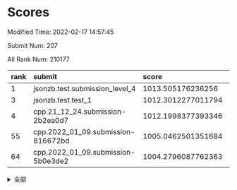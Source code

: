 # Scores

Modified Time: 2022-02-17 14:57:45

Submit Num: 207

All Rank Num: 210177

| rank |               submit               |       score        |       sigma        | pk_num |
| :--- | :--------------------------------- | :----------------- | :----------------- | :----- |
| 1    | jsonzb.test.submission_level_4     | 1013.505176236256  | 0.8350928725383496 | 4060   |
| 3    | jsonzb.test.test_1                 | 1012.3012277011794 | 0.778653839251869  | 4066   |
| 4    | cpp.21_12_24.submission-2b2ea0d7   | 1012.1998377393346 | 0.7735198900526421 | 4060   |
| 55   | cpp.2022_01_09.submission-816672bd | 1005.0462501351684 | 0.7010053880133803 | 4056   |
| 64   | cpp.2022_01_09.submission-5b0e3de2 | 1004.2796087762363 | 0.7194298596760033 | 4062   |


<details>
<summary>全部</summary>

| rank |                 submit                 |       score        |       sigma        | pk_num |
| :--- | :------------------------------------- | :----------------- | :----------------- | :----- |
| 1    | jsonzb.test.submission_level_4         | 1013.505176236256  | 0.8350928725383496 | 4060   |
| 2    | gobigger.level_3.submission_level_3_35 | 1012.3466456614473 | 0.7824818285302859 | 4056   |
| 3    | jsonzb.test.test_1                     | 1012.3012277011794 | 0.778653839251869  | 4066   |
| 4    | cpp.21_12_24.submission-2b2ea0d7       | 1012.1998377393346 | 0.7735198900526421 | 4060   |
| 5    | gobigger.level_3.submission_level_3_36 | 1011.6939257964666 | 0.7750162764578178 | 4059   |
| 6    | gobigger.level_3.submission_level_3_4  | 1011.6181174565371 | 0.7689784439159209 | 4057   |
| 7    | gobigger.level_3.submission_level_3_27 | 1011.4864047823323 | 0.7638972065412737 | 4062   |
| 8    | gobigger.level_3.submission_level_3_0  | 1011.4499442340075 | 0.7615682889717207 | 4060   |
| 9    | gobigger.level_3.submission_level_3_48 | 1010.9167865766253 | 0.7754388383910008 | 4061   |
| 10   | gobigger.level_3.submission_level_3_31 | 1010.9125241781127 | 0.758995113060213  | 4057   |
| 11   | gobigger.level_3.submission_level_3_2  | 1010.7869208263165 | 0.7740464449989274 | 4064   |
| 12   | gobigger.level_3.submission_level_3_49 | 1010.5318255297884 | 0.7745075331728075 | 4060   |
| 13   | gobigger.level_3.submission_level_3_44 | 1010.5076329452351 | 0.7618691565934101 | 4067   |
| 14   | gobigger.level_3.submission_level_3_18 | 1010.5029495057172 | 0.7641321730524898 | 4062   |
| 15   | gobigger.level_3.submission_level_3_20 | 1010.4520983930496 | 0.7527991225727786 | 4062   |
| 16   | gobigger.level_3.submission_level_3_14 | 1010.3435172731017 | 0.7661910503761702 | 4057   |
| 17   | gobigger.level_3.submission_level_3_34 | 1010.2996116747611 | 0.749974885682256  | 4065   |
| 18   | gobigger.level_3.submission_level_3_41 | 1010.2916569305349 | 0.7543260201922543 | 4061   |
| 19   | gobigger.level_3.submission_level_3_15 | 1010.2903602928554 | 0.7642444707137404 | 4067   |
| 20   | gobigger.level_3.submission_level_3_32 | 1010.2632310822396 | 0.7474392923528062 | 4062   |
| 21   | gobigger.level_3.submission_level_3_17 | 1010.2501612811649 | 0.782423924595169  | 4064   |
| 22   | gobigger.level_3.submission_level_3_29 | 1010.1869521695361 | 0.7712304585626708 | 4063   |
| 23   | gobigger.level_3.submission_level_3_6  | 1010.09957301336   | 0.7574641000470741 | 4069   |
| 24   | gobigger.level_3.submission_level_3_16 | 1010.0920964468797 | 0.7666529640662636 | 4063   |
| 25   | gobigger.level_3.submission_level_3_46 | 1009.8779531946905 | 0.7851777491476996 | 4068   |
| 26   | gobigger.level_3.submission_level_3_8  | 1009.834720555753  | 0.7349573919838399 | 4059   |
| 27   | gobigger.level_3.submission_level_3_47 | 1009.7870556658039 | 0.7527173235115263 | 4061   |
| 28   | gobigger.level_3.submission_level_3_7  | 1009.7840552471043 | 0.7367245577790023 | 4065   |
| 29   | gobigger.level_3.submission_level_3_42 | 1009.7812583863035 | 0.7628881013165867 | 4063   |
| 30   | gobigger.level_3.submission_level_3_45 | 1009.7479428507826 | 0.7573690439164694 | 4065   |
| 31   | gobigger.level_3.submission_level_3_19 | 1009.7441044678671 | 0.7371621518209056 | 4061   |
| 32   | gobigger.level_3.submission_level_3_38 | 1009.6870980038091 | 0.7432595659162041 | 4069   |
| 33   | gobigger.level_3.submission_level_3_23 | 1009.6153516012546 | 0.7612660352746088 | 4062   |
| 34   | gobigger.level_3.submission_level_3_5  | 1009.6085364101127 | 0.7470390724832402 | 4058   |
| 35   | gobigger.level_3.submission_level_3_25 | 1009.5954187079986 | 0.7640836248840602 | 4057   |
| 36   | gobigger.level_3.submission_level_3_28 | 1009.5177713966445 | 0.7355632263877419 | 4057   |
| 37   | gobigger.level_3.submission_level_3_39 | 1009.5005702016293 | 0.7599627332900815 | 4062   |
| 38   | gobigger.level_3.submission_level_3_33 | 1009.4972672292113 | 0.7495018588288341 | 4060   |
| 39   | gobigger.level_3.submission_level_3_30 | 1009.4899669029124 | 0.7653686467437413 | 4063   |
| 40   | gobigger.level_3.submission_level_3_13 | 1009.410374368536  | 0.747242251316524  | 4062   |
| 41   | gobigger.level_3.submission_level_3_1  | 1009.392647433988  | 0.7544383220553383 | 4059   |
| 42   | gobigger.level_3.submission_level_3_37 | 1009.292664473205  | 0.7562284594757879 | 4057   |
| 43   | gobigger.level_3.submission_level_3_12 | 1009.1893242282895 | 0.7602234835618518 | 4064   |
| 44   | gobigger.level_3.submission_level_3_24 | 1009.1884703913563 | 0.7435009290115941 | 4057   |
| 45   | gobigger.level_3.submission_level_3_26 | 1009.0373854665113 | 0.7464772614843419 | 4069   |
| 46   | gobigger.level_3.submission_level_3_43 | 1008.9758041787155 | 0.7450120322048716 | 4063   |
| 47   | gobigger.level_3.submission_level_3_21 | 1008.9677092032418 | 0.7458486041906991 | 4064   |
| 48   | gobigger.level_3.submission_level_3_22 | 1008.9391725526763 | 0.7552949013182403 | 4062   |
| 49   | gobigger.level_3.submission_level_3_3  | 1008.9177883209542 | 0.7376155993976727 | 4059   |
| 50   | gobigger.level_3.submission_level_3_40 | 1008.8758766906257 | 0.7623017553742402 | 4060   |
| 51   | gobigger.level_3.submission_level_3_10 | 1008.8134406078506 | 0.7438712770135664 | 4061   |
| 52   | gobigger.level_3.submission_level_3_11 | 1008.7236681926092 | 0.7395421332229764 | 4058   |
| 53   | gobigger.level_3.submission_level_3_9  | 1008.5252702963575 | 0.7421937659267042 | 4067   |
| 54   | gobigger.level_1.submission_level_1_14 | 1005.1954320907842 | 0.7304736875535426 | 4062   |
| 55   | cpp.2022_01_09.submission-816672bd     | 1005.0462501351684 | 0.7010053880133803 | 4056   |
| 56   | gobigger.level_1.submission_level_1_18 | 1004.9081564298498 | 0.7258588688083202 | 4058   |
| 57   | gobigger.level_1.submission_level_1_4  | 1004.7547409971945 | 0.7098433442714884 | 4063   |
| 58   | gobigger.level_1.submission_level_1_23 | 1004.7443599941006 | 0.7394160595519426 | 4059   |
| 59   | gobigger.level_1.submission_level_1_26 | 1004.7378606635586 | 0.7337830133627977 | 4059   |
| 60   | gobigger.level_1.submission_level_1_32 | 1004.7332477350251 | 0.7268458699848993 | 4064   |
| 61   | gobigger.level_1.submission_level_1_20 | 1004.6505990200817 | 0.724725500879323  | 4060   |
| 62   | gobigger.level_1.submission_level_1_37 | 1004.5859630412928 | 0.7175969176928544 | 4061   |
| 63   | gobigger.level_1.submission_level_1_49 | 1004.3164538026067 | 0.7261252908189773 | 4061   |
| 64   | cpp.2022_01_09.submission-5b0e3de2     | 1004.2796087762363 | 0.7194298596760033 | 4062   |
| 65   | gobigger.level_1.submission_level_1_42 | 1004.2629706983222 | 0.7196336039955955 | 4064   |
| 66   | gobigger.level_1.submission_level_1_12 | 1004.2103138560191 | 0.7304981330493824 | 4061   |
| 67   | gobigger.level_1.submission_level_1_15 | 1004.1737839979236 | 0.7256142606741915 | 4062   |
| 68   | gobigger.level_1.submission_level_1_28 | 1004.1696774906934 | 0.7214909610307529 | 4058   |
| 69   | gobigger.level_1.submission_level_1_44 | 1004.151951359253  | 0.7192334468282966 | 4062   |
| 70   | gobigger.level_1.submission_level_1_33 | 1004.0344689373134 | 0.7144450706843444 | 4058   |
| 71   | gobigger.level_1.submission_level_1_43 | 1004.0267261600906 | 0.7229454605913089 | 4061   |
| 72   | gobigger.level_1.submission_level_1_31 | 1003.8659870376421 | 0.7125646920914066 | 4059   |
| 73   | gobigger.level_1.submission_level_1_35 | 1003.802391974267  | 0.7185516920645348 | 4064   |
| 74   | gobigger.level_1.submission_level_1_47 | 1003.7478681991294 | 0.7157853861760093 | 4056   |
| 75   | gobigger.level_1.submission_level_1_46 | 1003.6922040338468 | 0.7080055368415106 | 4062   |
| 76   | gobigger.level_1.submission_level_1_11 | 1003.5398033534233 | 0.7237472448158585 | 4056   |
| 77   | gobigger.level_1.submission_level_1_13 | 1003.5393611964017 | 0.7091933131337802 | 4061   |
| 78   | gobigger.level_1.submission_level_1_5  | 1003.533680446658  | 0.7186012371416931 | 4057   |
| 79   | gobigger.level_1.submission_level_1_40 | 1003.4965085917851 | 0.7039992097594007 | 4062   |
| 80   | gobigger.level_1.submission_level_1_39 | 1003.4406727341011 | 0.7214439153506955 | 4067   |
| 81   | gobigger.level_1.submission_level_1_30 | 1003.3098222015399 | 0.7167994136923203 | 4061   |
| 82   | gobigger.level_1.submission_level_1_36 | 1003.2185967152865 | 0.7115877381887916 | 4060   |
| 83   | gobigger.level_1.submission_level_1_7  | 1003.1994285601627 | 0.7125393932020453 | 4066   |
| 84   | gobigger.level_1.submission_level_1_6  | 1003.1926784598354 | 0.7140425668099474 | 4063   |
| 85   | gobigger.level_1.submission_level_1_16 | 1003.1797399992415 | 0.7110630667268444 | 4067   |
| 86   | gobigger.level_1.submission_level_1_27 | 1003.1531937325982 | 0.722984448549021  | 4062   |
| 87   | gobigger.level_1.submission_level_1_29 | 1003.1466311788112 | 0.7202064447060518 | 4061   |
| 88   | gobigger.level_1.submission_level_1_34 | 1003.0625113054613 | 0.7093054069388675 | 4063   |
| 89   | gobigger.level_1.submission_level_1_9  | 1003.0046623095456 | 0.7151603878426338 | 4063   |
| 90   | gobigger.level_1.submission_level_1_8  | 1003.0036883248986 | 0.7221457752454196 | 4063   |
| 91   | gobigger.level_1.submission_level_1_48 | 1002.9778907055835 | 0.7169372780441383 | 4066   |
| 92   | gobigger.level_1.submission_level_1_45 | 1002.9323153501729 | 0.7249537168387744 | 4060   |
| 93   | gobigger.level_1.submission_level_1_2  | 1002.9249710180817 | 0.7082236410627466 | 4063   |
| 94   | gobigger.level_1.submission_level_1_38 | 1002.7552201970262 | 0.7217698230459321 | 4056   |
| 95   | gobigger.level_1.submission_level_1_22 | 1002.7415455721948 | 0.7129098393271378 | 4061   |
| 96   | gobigger.level_1.submission_level_1_3  | 1002.7205801522588 | 0.7097311936979579 | 4060   |
| 97   | gobigger.level_1.submission_level_1_24 | 1002.7116010035488 | 0.7235547384672664 | 4062   |
| 98   | gobigger.level_1.submission_level_1_19 | 1002.7060545930319 | 0.7011997535160496 | 4059   |
| 99   | gobigger.level_1.submission_level_1_17 | 1002.6986545153247 | 0.720269219325653  | 4064   |
| 100  | gobigger.level_1.submission_level_1_25 | 1002.6763761055879 | 0.7145493475090599 | 4062   |
| 101  | gobigger.level_1.submission_level_1_41 | 1002.6347526469934 | 0.7106055321261203 | 4064   |
| 102  | gobigger.level_1.submission_level_1_1  | 1002.5920503724352 | 0.7056605313443866 | 4059   |
| 103  | gobigger.level_1.submission_level_1_21 | 1002.2074933255745 | 0.7219631079259261 | 4061   |
| 104  | gobigger.level_1.submission_level_1_10 | 1002.1216901941684 | 0.7104251258048765 | 4058   |
| 105  | gobigger.level_1.submission_level_1_0  | 1001.8847254768832 | 0.7184856640795169 | 4061   |
| 106  | gobigger.random.submission_random_15   | 997.0427124279606  | 0.7147068686979496 | 4062   |
| 107  | gobigger.random.submission_random_11   | 996.9131145040996  | 0.6998473844790131 | 4058   |
| 108  | gobigger.random.submission_random_10   | 996.9017323679813  | 0.6997526538534564 | 4062   |
| 109  | gobigger.random.submission_random_37   | 996.668503769575   | 0.7127659290510896 | 4064   |
| 110  | gobigger.random.submission_random_48   | 996.5794006744833  | 0.7146994511015624 | 4064   |
| 111  | gobigger.random.submission_random_34   | 996.5229530641183  | 0.7167152810392817 | 4064   |
| 112  | gobigger.random.submission_random_45   | 996.4420023675347  | 0.7144591934000751 | 4058   |
| 113  | gobigger.random.submission_random_25   | 996.4071767553377  | 0.7054159784063723 | 4056   |
| 114  | gobigger.random.submission_random_35   | 996.388855957703   | 0.7091391354880905 | 4058   |
| 115  | gobigger.random.submission_random_31   | 996.3250974225798  | 0.7193636949884217 | 4065   |
| 116  | gobigger.random.submission_random_28   | 996.3106326694756  | 0.6984180047546007 | 4066   |
| 117  | gobigger.random.submission_random_0    | 996.3094924268472  | 0.7041600415394644 | 4065   |
| 118  | gobigger.random.submission_random_47   | 996.2623992258035  | 0.7085462772977134 | 4058   |
| 119  | gobigger.random.submission_random_44   | 996.2463964558884  | 0.7080346442862542 | 4063   |
| 120  | gobigger.random.submission_random_9    | 996.2444644520945  | 0.7057119967112486 | 4058   |
| 121  | gobigger.random.submission_random_29   | 996.2163366554739  | 0.7180793193417387 | 4057   |
| 122  | gobigger.random.submission_random_40   | 996.1968613147055  | 0.7145524048539985 | 4063   |
| 123  | gobigger.random.submission_random_16   | 996.1670549499219  | 0.6994467472370494 | 4057   |
| 124  | gobigger.random.submission_random_46   | 996.1625917870581  | 0.7072508571164826 | 4066   |
| 125  | gobigger.random.submission_random_3    | 996.1013127765548  | 0.7085291722432108 | 4058   |
| 126  | gobigger.random.submission_random_43   | 996.1011832706196  | 0.7124606942103998 | 4062   |
| 127  | gobigger.random.submission_random_41   | 996.0884175293867  | 0.7151317083977152 | 4057   |
| 128  | gobigger.random.submission_random_24   | 996.0762775430287  | 0.7235517372737823 | 4061   |
| 129  | gobigger.random.submission_random_13   | 996.071333916812   | 0.7163323596496274 | 4062   |
| 130  | gobigger.random.submission_random_2    | 996.0510886913419  | 0.7246769586831764 | 4065   |
| 131  | gobigger.random.submission_random_42   | 995.9122933659454  | 0.719652761974773  | 4064   |
| 132  | gobigger.random.submission_random_33   | 995.8418345645936  | 0.7107816119694591 | 4061   |
| 133  | gobigger.random.submission_random_32   | 995.8031546473992  | 0.7199831676435795 | 4060   |
| 134  | gobigger.random.submission_random_12   | 995.7876000765913  | 0.7188739215712802 | 4061   |
| 135  | gobigger.random.submission_random_26   | 995.7709489730408  | 0.7151516970130627 | 4057   |
| 136  | gobigger.random.submission_random_4    | 995.7382865407841  | 0.711661177688847  | 4066   |
| 137  | gobigger.random.submission_random_21   | 995.7119024679342  | 0.6973730986797206 | 4065   |
| 138  | gobigger.random.submission_random_27   | 995.6965939988569  | 0.7129001723517048 | 4060   |
| 139  | gobigger.random.submission_random_17   | 995.678889115479   | 0.723336259260501  | 4065   |
| 140  | gobigger.random.submission_random_49   | 995.5867109739563  | 0.7103066580290416 | 4060   |
| 141  | gobigger.random.submission_random_30   | 995.5214880644392  | 0.7038790770648178 | 4060   |
| 142  | gobigger.random.submission_random_6    | 995.4972349516121  | 0.7183530829852623 | 4061   |
| 143  | gobigger.random.submission_random_5    | 995.4698461498072  | 0.7190144032211323 | 4062   |
| 144  | gobigger.random.submission_random_22   | 995.4390837257806  | 0.6941844114004916 | 4056   |
| 145  | gobigger.random.submission_random_7    | 995.4199036134888  | 0.7061776575655365 | 4061   |
| 146  | gobigger.random.submission_random_1    | 995.3451817335383  | 0.7089130267395274 | 4060   |
| 147  | gobigger.random.submission_random_18   | 995.2988155570043  | 0.7149142892821104 | 4060   |
| 148  | gobigger.random.submission_random_19   | 995.1736085846983  | 0.7238225027333589 | 4069   |
| 149  | gobigger.random.submission_random_38   | 995.0723607272386  | 0.7125813065105928 | 4060   |
| 150  | gobigger.random.submission_random_23   | 995.0688621662551  | 0.7238885768555763 | 4058   |
| 151  | gobigger.random.submission_random_14   | 994.7921417948982  | 0.7229305497651948 | 4061   |
| 152  | gobigger.random.submission_random_36   | 994.7032647630075  | 0.7192845202499563 | 4064   |
| 153  | gobigger.random.submission_random_39   | 994.6521524625782  | 0.7224452402250711 | 4067   |
| 154  | gobigger.random.submission_random_8    | 994.5565056702591  | 0.711512476648973  | 4064   |
| 155  | gobigger.level_2.submission_level_2_38 | 994.548941672311   | 0.739696824620338  | 4065   |
| 156  | gobigger.random.submission_random_20   | 994.5255490394404  | 0.7274807286935281 | 4063   |
| 157  | gobigger.level_2.submission_level_2_17 | 993.4423636495733  | 0.7315139233259936 | 4059   |
| 158  | gobigger.level_2.submission_level_2_27 | 993.2393437344614  | 0.7314603549420285 | 4054   |
| 159  | gobigger.level_2.submission_level_2_15 | 993.1057284983862  | 0.7227696646699902 | 4063   |
| 160  | gobigger.level_2.submission_level_2_1  | 993.0174376572983  | 0.7435095039274833 | 4059   |
| 161  | gobigger.level_2.submission_level_2_37 | 992.8620834803826  | 0.7578593132160948 | 4061   |
| 162  | gobigger.level_2.submission_level_2_11 | 992.8421835976415  | 0.7483594341645906 | 4060   |
| 163  | gobigger.level_2.submission_level_2_14 | 992.7100419026067  | 0.731035343569665  | 4066   |
| 164  | gobigger.level_2.submission_level_2_47 | 992.6968720121444  | 0.7266081599268353 | 4063   |
| 165  | gobigger.level_2.submission_level_2_23 | 992.691007699159   | 0.743983235428886  | 4061   |
| 166  | gobigger.level_2.submission_level_2_10 | 992.6718630908624  | 0.7504870946205708 | 4060   |
| 167  | gobigger.level_2.submission_level_2_18 | 992.6390118816469  | 0.7339574848920268 | 4062   |
| 168  | gobigger.level_2.submission_level_2_26 | 992.5763901541354  | 0.7439437437220383 | 4064   |
| 169  | gobigger.level_2.submission_level_2_40 | 992.561509471469   | 0.7318682893790269 | 4067   |
| 170  | gobigger.level_2.submission_level_2_4  | 992.5490007374793  | 0.7282893413124332 | 4063   |
| 171  | gobigger.level_2.submission_level_2_21 | 992.5311542225533  | 0.7322663905260864 | 4062   |
| 172  | gobigger.level_2.submission_level_2_20 | 992.515662071167   | 0.7578594397970891 | 4060   |
| 173  | gobigger.level_2.submission_level_2_8  | 992.4874370127662  | 0.7481468696455    | 4058   |
| 174  | gobigger.level_2.submission_level_2_30 | 992.4608084037241  | 0.7510230124933753 | 4063   |
| 175  | gobigger.level_2.submission_level_2_19 | 992.4477373447626  | 0.7398248597415185 | 4063   |
| 176  | gobigger.level_2.submission_level_2_32 | 992.3630800468408  | 0.7428754518585173 | 4059   |
| 177  | gobigger.level_2.submission_level_2_12 | 992.2722569461959  | 0.7327544634146568 | 4061   |
| 178  | gobigger.level_2.submission_level_2_9  | 992.2262227331028  | 0.7571291008597162 | 4060   |
| 179  | gobigger.level_2.submission_level_2_22 | 992.2207829412632  | 0.7447787614514705 | 4055   |
| 180  | gobigger.level_2.submission_level_2_35 | 992.1590614457223  | 0.7664526588142284 | 4065   |
| 181  | gobigger.level_2.submission_level_2_5  | 992.1419508731252  | 0.7505051001861922 | 4065   |
| 182  | gobigger.level_2.submission_level_2_16 | 992.1316925031342  | 0.7499565224616175 | 4064   |
| 183  | gobigger.level_2.submission_level_2_6  | 992.1208832730356  | 0.7355197225126373 | 4054   |
| 184  | gobigger.level_2.submission_level_2_39 | 992.0871630886256  | 0.7435677798809897 | 4062   |
| 185  | gobigger.level_2.submission_level_2_7  | 992.0808725622134  | 0.7496720136032241 | 4060   |
| 186  | gobigger.level_2.submission_level_2_45 | 991.9116997779491  | 0.7690287197407719 | 4056   |
| 187  | gobigger.level_2.submission_level_2_29 | 991.8738359828872  | 0.7564051122923174 | 4063   |
| 188  | gobigger.level_2.submission_level_2_44 | 991.7690282388891  | 0.7599976393150114 | 4062   |
| 189  | gobigger.level_2.submission_level_2_43 | 991.7205243442838  | 0.7531300698456537 | 4062   |
| 190  | gobigger.level_2.submission_level_2_42 | 991.6484231207626  | 0.7434133578635072 | 4064   |
| 191  | gobigger.level_2.submission_level_2_33 | 991.6422518338607  | 0.7532250741458941 | 4059   |
| 192  | gobigger.level_2.submission_level_2_31 | 991.6238755980906  | 0.7518823270066134 | 4065   |
| 193  | gobigger.level_2.submission_level_2_36 | 991.5892823733301  | 0.7642051386454313 | 4065   |
| 194  | gobigger.level_2.submission_level_2_24 | 991.5259221249461  | 0.7414799426341527 | 4064   |
| 195  | gobigger.level_2.submission_level_2_13 | 991.523423499484   | 0.7420235003311737 | 4062   |
| 196  | gobigger.level_2.submission_level_2_41 | 991.3037957176293  | 0.776519839481079  | 4059   |
| 197  | gobigger.level_2.submission_level_2_34 | 991.2136530536363  | 0.7532997585109865 | 4058   |
| 198  | gobigger.level_2.submission_level_2_49 | 990.8681953903795  | 0.7705811937082238 | 4059   |
| 199  | gobigger.level_2.submission_level_2_0  | 990.7743660114235  | 0.7416540902094596 | 4059   |
| 200  | gobigger.level_2.submission_level_2_2  | 990.7063894134719  | 0.7511555118644502 | 4058   |
| 201  | gobigger.level_2.submission_level_2_28 | 990.6660882356958  | 0.7590619415658645 | 4060   |
| 202  | gobigger.level_2.submission_level_2_25 | 990.4806627453389  | 0.7577477479537459 | 4065   |
| 203  | gobigger.level_2.submission_level_2_48 | 990.1703193773128  | 0.7532667150239036 | 4059   |
| 204  | gobigger.level_2.submission_level_2_46 | 989.1331403199727  | 0.781273423300456  | 4065   |
| 205  | gobigger.level_2.submission_level_2_3  | 989.0432088654318  | 0.7887611397932277 | 4056   |
| 206  | gobigger.none.submission_none_1        | 978.735586371653   | 1.2322228098683405 | 4063   |
| 207  | gobigger.none.submission_none_0        | 975.0349473574806  | 1.5264675839376498 | 4060   |

</details>